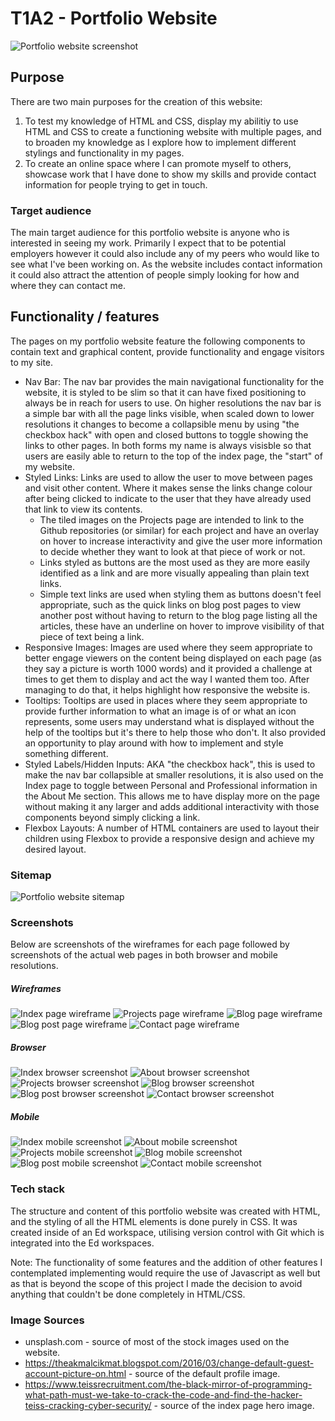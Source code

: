 # T1A2 - Portfolio Website

![Portfolio website screenshot](src/img/portfolio_website.jpg)

## Purpose

There are two main purposes for the creation of this website:
1. To test my knowledge of HTML and CSS, display my abilitiy to use HTML and CSS to create a functioning website with multiple pages, and to broaden my knowledge as I explore how to implement different stylings and functionality in my pages.
2. To create an online space where I can promote myself to others, showcase work that I have done to show my skills and provide contact information for people trying to get in touch.

### Target audience

The main target audience for this portfolio website is anyone who is interested in seeing my work. Primarily I expect that to be potential employers however it could also include any of my peers who would like to see what I've been working on. As the website includes contact information it could also attract the attention of people simply looking for how and where they can contact me.

## Functionality / features

The pages on my portfolio website feature the following components to contain text and graphical content, provide functionality and engage visitors to my site.
- Nav Bar: The nav bar provides the main navigational functionality for the website, it is styled to be slim so that it can have fixed positioning to always be in reach for users to use. On higher resolutions the nav bar is a simple bar with all the page links visible, when scaled down to lower resolutions it changes to become a collapsible menu by using "the checkbox hack" with open and closed buttons to toggle showing the links to other pages. In both forms my name is always visisble so that users are easily able to return to the top of the index page, the "start" of my website.
- Styled Links: Links are used to allow the user to move between pages and visit other content. Where it makes sense the links change colour after being clicked to indicate to the user that they have already used that link to view its contents.
    - The tiled images on the Projects page are intended to link to the Github repositories (or similar) for each project and have an overlay on hover to increase interactivity and give the user more information to decide whether they want to look at that piece of work or not.
    - Links styled as buttons are the most used as they are more easily identified as a link and are more visually appealing than plain text links.
    - Simple text links are used when styling them as buttons doesn't feel appropriate, such as the quick links on blog post pages to view another post without having to return to the blog page listing all the articles, these have an underline on hover to improve visibility of that piece of text being a link.
- Responsive Images: Images are used where they seem appropriate to better engage viewers on the content being displayed on each page (as they say a picture is worth 1000 words) and it provided a challenge at times to get them to display and act the way I wanted them too. After managing to do that, it helps highlight how responsive the website is.
- Tooltips: Tooltips are used in places where they seem appropriate to provide further information to what an image is of or what an icon represents, some users may understand what is displayed without the help of the tooltips but it's there to help those who don't. It also provided an opportunity to play around with how to implement and style something different.
- Styled Labels/Hidden Inputs: AKA "the checkbox hack", this is used to make the nav bar collapsible at smaller resolutions, it is also used on the Index page to toggle between Personal and Professional information in the About Me section. This allows me to have display more on the page without making it any larger and adds additional interactivity with those components beyond simply clicking a link.
- Flexbox Layouts: A number of HTML containers are used to layout their children using Flexbox to provide a responsive design and achieve my desired layout.

### Sitemap

![Portfolio website sitemap](docs/sitemap.jpg)

### Screenshots

Below are screenshots of the wireframes for each page followed by screenshots of the actual web pages in both browser and mobile resolutions.

##### Wireframes
![Index page wireframe](docs/index_wireframe.jpg)
![Projects page wireframe](docs/projects_wireframe.jpg)
![Blog page wireframe](docs/blog_wireframe.jpg)
![Blog post page wireframe](docs/blog_post_wireframe.jpg)
![Contact page wireframe](docs/contact_wireframe.jpg)

##### Browser
![Index browser screenshot](docs/index_browser_screenshot.jpg)
![About browser screenshot](docs/about_browser_screenshot.jpg)
![Projects browser screenshot](docs/projects_browser_screenshot.jpg)
![Blog browser screenshot](docs/blog_browser_screenshot.jpg)
![Blog post browser screenshot](docs/blog_post_browser_screenshot.jpg)
![Contact browser screenshot](docs/contact_browser_screenshot.jpg)

##### Mobile
![Index mobile screenshot](docs/index_mobile_screenshot.jpg)
![About mobile screenshot](docs/about_mobile_screenshot.jpg)
![Projects mobile screenshot](docs/projects_mobile_screenshot.jpg)
![Blog mobile screenshot](docs/blog_mobile_screenshot.jpg)
![Blog post mobile screenshot](docs/blog_post_mobile_screenshot.jpg)
![Contact mobile screenshot](docs/contact_mobile_screenshot.jpg)

### Tech stack

The structure and content of this portfolio website was created with HTML, and the styling of all the HTML elements is done purely in CSS. It was created inside of an Ed workspace, utilising version control with Git which is integrated into the Ed workspaces.

Note: The functionality of some features and the addition of other features I contemplated implementing would require the use of Javascript as well but as that is beyond the scope of this project I made the decision to avoid anything that couldn't be done completely in HTML/CSS.

### Image Sources
- unsplash.com - source of most of the stock images used on the website.
- https://theakmalcikmat.blogspot.com/2016/03/change-default-guest-account-picture-on.html - source of the default profile image.
- https://www.teissrecruitment.com/the-black-mirror-of-programming-what-path-must-we-take-to-crack-the-code-and-find-the-hacker-teiss-cracking-cyber-security/ - source of the index page hero image.

